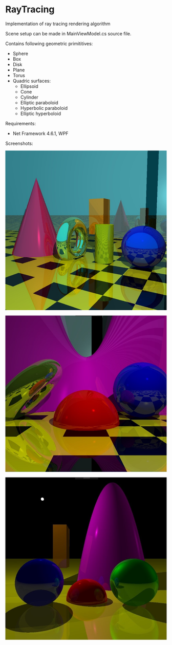 # RayTracing
Implementation of ray tracing rendering algorithm

Scene setup can be made in MainViewModel.cs source file.

Contains following geometric primititives:
- Sphere
- Box
- Disk
- Plane
- Torus
- Quadric surfaces:
  - Ellipsoid
  - Cone
  - Cylinder
  - Elliptic paraboloid
  - Hyperbolic paraboloid
  - Elliptic hyperboloid
  
  
Requirements:

- Net Framework 4.6.1, WPF

Screenshots:

![Screenshot](/screenshots/conus-cyl.jpg)

![Screenshot](/screenshots/r9g_wuP5L7k.jpg)

![Screenshot](/screenshots/5xc8geFprv4.jpg)
